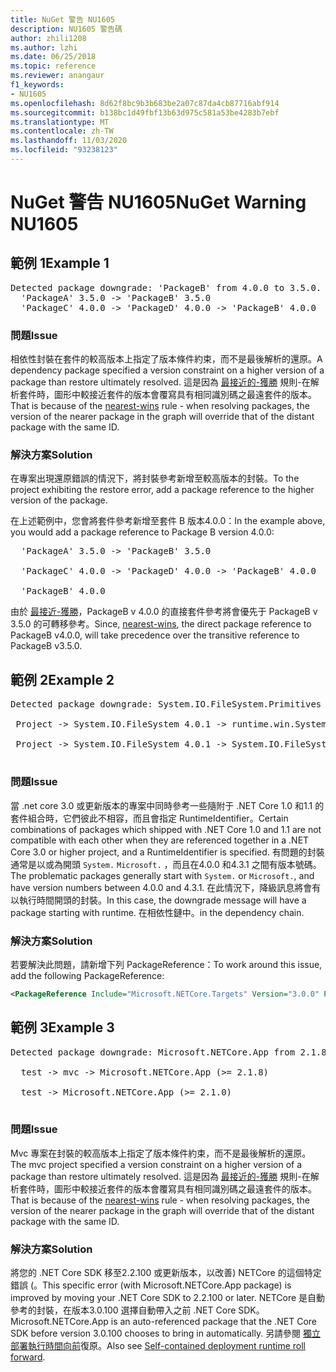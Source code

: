 ```yaml
---
title: NuGet 警告 NU1605
description: NU1605 警告碼
author: zhili1208
ms.author: lzhi
ms.date: 06/25/2018
ms.topic: reference
ms.reviewer: anangaur
f1_keywords:
- NU1605
ms.openlocfilehash: 8d62f8bc9b3b683be2a07c87da4cb87716abf914
ms.sourcegitcommit: b138bc1d49fbf13b63d975c581a53be4283b7ebf
ms.translationtype: MT
ms.contentlocale: zh-TW
ms.lasthandoff: 11/03/2020
ms.locfileid: "93238123"
---
```

# <a name="nuget-warning-nu1605"></a><span data-ttu-id="325df-103">NuGet 警告 NU1605</span><span class="sxs-lookup"><span data-stu-id="325df-103">NuGet Warning NU1605</span></span>

## <a name="example-1"></a><span data-ttu-id="325df-104">範例 1</span><span class="sxs-lookup"><span data-stu-id="325df-104">Example 1</span></span>

<pre>Detected package downgrade: 'PackageB' from 4.0.0 to 3.5.0. Reference the package directly from the project to select a different version.<br/>  'PackageA' 3.5.0 -> 'PackageB' 3.5.0<br/>  'PackageC' 4.0.0 -> 'PackageD' 4.0.0 -> 'PackageB' 4.0.0</pre>

### <a name="issue"></a><span data-ttu-id="325df-105">問題</span><span class="sxs-lookup"><span data-stu-id="325df-105">Issue</span></span>
<span data-ttu-id="325df-106">相依性封裝在套件的較高版本上指定了版本條件約束，而不是最後解析的還原。</span><span class="sxs-lookup"><span data-stu-id="325df-106">A dependency package specified a version constraint on a higher version of a package than restore ultimately resolved.</span></span> <span data-ttu-id="325df-107">這是因為 [最接近的-獲勝](../../concepts/dependency-resolution.md#nearest-wins) 規則-在解析套件時，圖形中較接近套件的版本會覆寫具有相同識別碼之最遠套件的版本。</span><span class="sxs-lookup"><span data-stu-id="325df-107">That is because of the [nearest-wins](../../concepts/dependency-resolution.md#nearest-wins) rule - when resolving packages, the version of the nearer package in the graph will override that of the distant package with the same ID.</span></span>

### <a name="solution"></a><span data-ttu-id="325df-108">解決方案</span><span class="sxs-lookup"><span data-stu-id="325df-108">Solution</span></span>
<span data-ttu-id="325df-109">在專案出現還原錯誤的情況下，將封裝參考新增至較高版本的封裝。</span><span class="sxs-lookup"><span data-stu-id="325df-109">To the project exhibiting the restore error, add a package reference to the higher version of the package.</span></span>

<span data-ttu-id="325df-110">在上述範例中，您會將套件參考新增至套件 B 版本4.0.0：</span><span class="sxs-lookup"><span data-stu-id="325df-110">In the example above, you would add a package reference to Package B version 4.0.0:</span></span>

<pre>
  'PackageA' 3.5.0 -> 'PackageB' 3.5.0<br/>
  'PackageC' 4.0.0 -> 'PackageD' 4.0.0 -> 'PackageB' 4.0.0<br/>
  'PackageB' 4.0.0
</pre>

<span data-ttu-id="325df-111">由於 [最接近-獲勝](../../concepts/dependency-resolution.md#nearest-wins)，PackageB v 4.0.0 的直接套件參考將會優先于 PackageB v 3.5.0 的可轉移參考。</span><span class="sxs-lookup"><span data-stu-id="325df-111">Since, [nearest-wins](../../concepts/dependency-resolution.md#nearest-wins), the direct package reference to PackageB v4.0.0, will take precedence over the transitive reference to PackageB v3.5.0.</span></span>

## <a name="example-2"></a><span data-ttu-id="325df-112">範例 2</span><span class="sxs-lookup"><span data-stu-id="325df-112">Example 2</span></span>
<pre>
Detected package downgrade: System.IO.FileSystem.Primitives from 4.3.0 to 4.0.1. Reference the package directly from the project to select a different version.</br>
 Project -> System.IO.FileSystem 4.0.1 -> runtime.win.System.IO.FileSystem 4.3.0 -> System.IO.FileSystem.Primitives (>= 4.3.0)</br>
 Project -> System.IO.FileSystem 4.0.1 -> System.IO.FileSystem.Primitives (>= 4.0.1)</br>
</pre>

### <a name="issue"></a><span data-ttu-id="325df-113">問題</span><span class="sxs-lookup"><span data-stu-id="325df-113">Issue</span></span> 

<span data-ttu-id="325df-114">當 .net core 3.0 或更新版本的專案中同時參考一些隨附于 .NET Core 1.0 和1.1 的套件組合時，它們彼此不相容，而且會指定 RuntimeIdentifier。</span><span class="sxs-lookup"><span data-stu-id="325df-114">Certain combinations of packages which shipped with .NET Core 1.0 and 1.1 are not compatible with each other when they are referenced together in a .NET Core 3.0 or higher project, and a RuntimeIdentifier is specified.</span></span>  <span data-ttu-id="325df-115">有問題的封裝通常是以或為開頭 `System.` `Microsoft.` ，而且在4.0.0 和4.3.1 之間有版本號碼。</span><span class="sxs-lookup"><span data-stu-id="325df-115">The problematic packages generally start with `System.` or `Microsoft.`, and have version numbers between 4.0.0 and 4.3.1.</span></span>  <span data-ttu-id="325df-116">在此情況下，降級訊息將會有以執行時間開頭的封裝。<RID></span><span class="sxs-lookup"><span data-stu-id="325df-116">In this case, the downgrade message will have a package starting with runtime.<RID></span></span> <span data-ttu-id="325df-117">在相依性鏈中。</span><span class="sxs-lookup"><span data-stu-id="325df-117">in the dependency chain.</span></span>

### <a name="solution"></a><span data-ttu-id="325df-118">解決方案</span><span class="sxs-lookup"><span data-stu-id="325df-118">Solution</span></span>

<span data-ttu-id="325df-119">若要解決此問題，請新增下列 PackageReference：</span><span class="sxs-lookup"><span data-stu-id="325df-119">To work around this issue, add the following PackageReference:</span></span>

```xml
<PackageReference Include="Microsoft.NETCore.Targets" Version="3.0.0" PrivateAssets="all" />
```

## <a name="example-3"></a><span data-ttu-id="325df-120">範例 3</span><span class="sxs-lookup"><span data-stu-id="325df-120">Example 3</span></span>

<pre>Detected package downgrade: Microsoft.NETCore.App from 2.1.8 to 2.1.0. Reference the package directly from the project to select a different version.<br/>
  test -> mvc -> Microsoft.NETCore.App (>= 2.1.8)<br/>
  test -> Microsoft.NETCore.App (>= 2.1.0)<br/>
</pre>

### <a name="issue"></a><span data-ttu-id="325df-121">問題</span><span class="sxs-lookup"><span data-stu-id="325df-121">Issue</span></span>

<span data-ttu-id="325df-122">Mvc 專案在封裝的較高版本上指定了版本條件約束，而不是最後解析的還原。</span><span class="sxs-lookup"><span data-stu-id="325df-122">The mvc project specified a version constraint on a higher version of a package than restore ultimately resolved.</span></span> <span data-ttu-id="325df-123">這是因為 [最接近的-獲勝](../../concepts/dependency-resolution.md#nearest-wins) 規則-在解析套件時，圖形中較接近套件的版本會覆寫具有相同識別碼之最遠套件的版本。</span><span class="sxs-lookup"><span data-stu-id="325df-123">That is because of the [nearest-wins](../../concepts/dependency-resolution.md#nearest-wins) rule - when resolving packages, the version of the nearer package in the graph will override that of the distant package with the same ID.</span></span>

### <a name="solution"></a><span data-ttu-id="325df-124">解決方案</span><span class="sxs-lookup"><span data-stu-id="325df-124">Solution</span></span>

<span data-ttu-id="325df-125">將您的 .NET Core SDK 移至2.2.100 或更新版本，以改善) NETCore 的這個特定錯誤 (。</span><span class="sxs-lookup"><span data-stu-id="325df-125">This specific error (with Microsoft.NETCore.App package) is improved by moving your .NET Core SDK to 2.2.100 or later.</span></span> <span data-ttu-id="325df-126">NETCore 是自動參考的封裝，在版本3.0.100 選擇自動帶入之前 .NET Core SDK。</span><span class="sxs-lookup"><span data-stu-id="325df-126">Microsoft.NETCore.App is an auto-referenced package that the .NET Core SDK before version 3.0.100 chooses to bring in automatically.</span></span> <span data-ttu-id="325df-127">另請參閱 [獨立部署執行時間向前](/dotnet/core/deploying/runtime-patch-selection)復原。</span><span class="sxs-lookup"><span data-stu-id="325df-127">Also see [Self-contained deployment runtime roll forward](/dotnet/core/deploying/runtime-patch-selection).</span></span>
